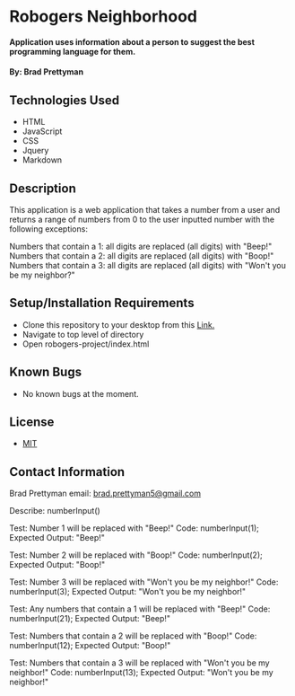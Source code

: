 # **Robogers Neighborhood**

#### Application uses information about a person to suggest the best programming language for them.

#### By: **Brad Prettyman**

## Technologies Used

* HTML
* JavaScript
* CSS
* Jquery
* Markdown

## Description

This application is a web application that takes a number from a user and returns a range of numbers from 0 to the user inputted number with the following exceptions:

Numbers that contain a 1: all digits are replaced (all digits) with "Beep!"
Numbers that contain a 2: all digits are replaced (all digits) with "Boop!"
Numbers that contain a 3: all digits are replaced (all digits) with "Won't you be my neighbor?"

## Setup/Installation Requirements

* Clone this repository to your desktop from this [Link.](https://github.com/BradPrettyman/robogers-project)
* Navigate to top level of directory
* Open robogers-project/index.html


## Known Bugs

* No known bugs at the moment.

## License

* [MIT](https://www.mit.edu/~amini/LICENSE.md)

## Contact Information

Brad Prettyman 
email: brad.prettyman5@gmail.com



Describe: numberInput()

Test: Number 1 will be replaced with "Beep!"
Code: numberInput(1);
Expected Output: "Beep!"

Test: Number 2 will be replaced with "Boop!"
Code: numberInput(2);
Expected Output: "Boop!"

Test: Number 3 will be replaced with "Won't you be my neighbor!"
Code: numberInput(3);
Expected Output: "Won't you be my neighbor!"

Test: Any numbers that contain a 1 will be replaced with "Beep!"
Code: numberInput(21);
Expected Output: "Beep!"

Test: Numbers that contain a 2 will be replaced with "Boop!"
Code: numberInput(12);
Expected Output: "Boop!"

Test: Numbers that contain a 3 will be replaced with "Won't you be my neighbor!"
Code: numberInput(13);
Expected Output: "Won't you be my neighbor!"
